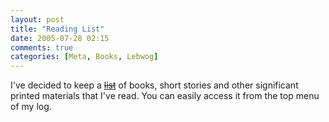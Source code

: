 ```yaml
---
layout: post
title: "Reading List"
date: 2005-07-28 02:15
comments: true
categories: [Meta, Books, Lebwog]
---
```

I've decided to keep a <strike>[list](http://www.lebwog.com/genetik/reading/ "Reading List")</strike> of books, short stories and other significant printed materials that I've read.  You can easily access it from the top menu of my log.

